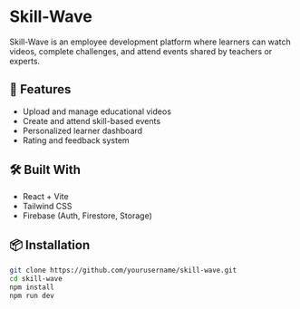 # Skill-Wave

Skill-Wave is an employee development platform where learners can watch videos, complete challenges, and attend events shared by teachers or experts.

## 🚀 Features
- Upload and manage educational videos
- Create and attend skill-based events
- Personalized learner dashboard
- Rating and feedback system

## 🛠️ Built With
- React + Vite
- Tailwind CSS
- Firebase (Auth, Firestore, Storage)

## 📦 Installation
```bash
git clone https://github.com/yourusername/skill-wave.git
cd skill-wave
npm install
npm run dev
